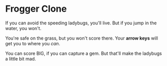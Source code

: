Frogger Clone
===============================

If you can avoid the speeding ladybugs, you'll live.
But if you jump in the water, you won't.

You're safe on the grass, but you won't score there.
Your **arrow keys** will get you to where you _can_.

You can score BIG, if you can capture a gem.
But that'll make the ladybugs a little bit mad.


